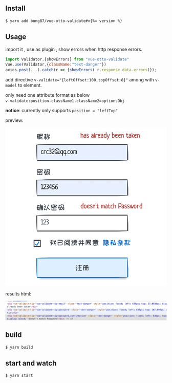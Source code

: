 ## Install

```sh
$ yarn add bung87/vue-otto-validate#v{%= version %}
```
## Usage  
import it , use as plugin , show errors when http response errors.
```js
import Validator,{showErrors} from "vue-otto-validate"
Vue.use(Validator,{className:"text-danger"})
axios.post(...).catch(r => {showErrors( r.response.data.errors)});
```
add directive `v-validate="{leftOffset:100,topOffset:8}"` among with `v-model` to element.  

only need one attribute format as below  
`v-validate:position.className1.className2=optionsObj`  

__notice__: currently only supports `position = "leftTop"`  

preview:

![preview](./preview.min.png)

results html:

![html](./html.min.png)
## build

```sh
$ yarn build
```

## start and watch

```sh
$ yarn start
```
